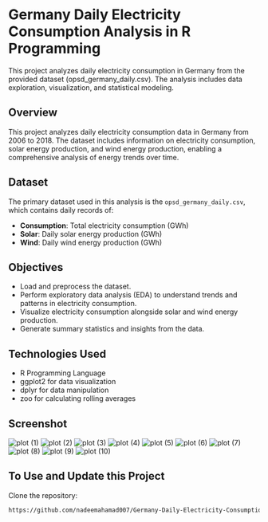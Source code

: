 # Germany Daily Electricity Consumption Analysis in R Programming
This project analyzes daily electricity consumption in Germany from the provided dataset (opsd_germany_daily.csv). The analysis includes data exploration, visualization, and statistical modeling.
## Overview
This project analyzes daily electricity consumption data in Germany from 2006 to 2018. The dataset includes information on electricity consumption, solar energy production, and wind energy production, enabling a comprehensive analysis of energy trends over time.

## Dataset
The primary dataset used in this analysis is the `opsd_germany_daily.csv`, which contains daily records of:
- **Consumption**: Total electricity consumption (GWh)
- **Solar**: Daily solar energy production (GWh)
- **Wind**: Daily wind energy production (GWh)

## Objectives
- Load and preprocess the dataset.
- Perform exploratory data analysis (EDA) to understand trends and patterns in electricity consumption.
- Visualize electricity consumption alongside solar and wind energy production.
- Generate summary statistics and insights from the data.

## Technologies Used
- R Programming Language
- ggplot2 for data visualization
- dplyr for data manipulation
- zoo for calculating rolling averages

## Screenshot
![plot (1)](https://github.com/user-attachments/assets/55333d06-c26c-46b0-b598-1fd541a67362)
![plot (2)](https://github.com/user-attachments/assets/3d60377e-259c-4f88-bcd9-1a4decef3c26)
![plot (3)](https://github.com/user-attachments/assets/7ec7eb82-8d79-47d2-a22c-5d7dd4fd6315)
![plot (4)](https://github.com/user-attachments/assets/41876336-8d7a-4f01-a117-b9bddb6912e8)
![plot (5)](https://github.com/user-attachments/assets/d4668971-8ba6-418a-9ea4-a0b1c002f6d6)
![plot (6)](https://github.com/user-attachments/assets/2cd48132-6de7-437c-b1de-3568e59cd653)
![plot (7)](https://github.com/user-attachments/assets/f3dd1790-0dcb-4603-a299-8eccd788db5f)
![plot (8)](https://github.com/user-attachments/assets/5a8e1278-2945-45cb-9d08-1079ca0cf97e)
![plot (9)](https://github.com/user-attachments/assets/34cd5700-81c0-4974-9974-179ce5e6077f)
![plot (10)](https://github.com/user-attachments/assets/4ef3e576-8d5b-4be2-8e47-347a233c8dcb)

## To Use and Update this Project
Clone the repository:
   ```bash
   https://github.com/nadeemahamad007/Germany-Daily-Electricity-Consumption-Analysis-R

